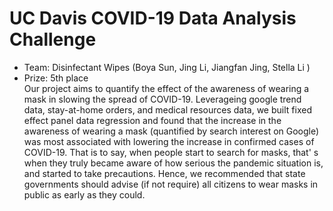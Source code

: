 # UC Davis COVID-19 Data Analysis Challenge
- Team: Disinfectant Wipes (Boya Sun, Jing Li, Jiangfan Jing, Stella Li )
- Prize: 5th place<br>
Our project aims to quantify the effect of the awareness of wearing a mask in slowing the spread of COVID-19. Leverageing google trend data, stay-at-home orders, and medical resources data, we built fixed effect panel data regression and found that the increase in the awareness of wearing a mask (quantified by search interest on Google) was most associated with lowering the increase in confirmed cases of COVID-19. That is to say, when people start to search for masks, that' s when they truly became aware of how serious the pandemic situation is, and started to take precautions. Hence, we recommended that state governments should advise (if not require) all citizens to wear masks in public as early as they could.
